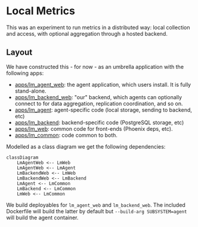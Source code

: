 # Local Metrics

This was an experiment to run metrics in a distributed way: local collection and
access, with optional aggregation through a hosted backend.

## Layout

We have constructed this - for now - as an umbrella application with the
following apps:

* [apps/lm_agent_web](apps/lm_agent_web): the agent application, which users install. It is
  fully stand-alone.
* [apps/lm_backend_web](apps/lm_backend_web): "our" backend, which agents can optionally
  connect to for data aggregation, replication coordination, and so on.
* [apps/lm_agent](apps/lm_agent): agent-specific code (local storage, sending to backend, etc)
* [apps/lm_backend](apps/lm_backend): backend-specific code (PostgreSQL storage, etc)
* [apps/lm_web](apps/lm_web): common code for front-ends (Phoenix deps, etc).
* [apps/lm_common](apps/lm_common): code common to both.

Modelled as a class diagram we get the following dependencies:

```mermaid
classDiagram
    LmAgentWeb <-- LmWeb
    LmAgentWeb <-- LmAgent
    LmBackendWeb <-- LmWeb
    LmBackendWeb <-- LmBackend
    LmAgent <-- LmCommon
    LmBackend <-- LmCommon
    LmWeb <-- LmCommon
```

We build deployables for `lm_agent_web` and `lm_backend_web`. The included Dockerfile will
build the latter by default but `--build-arg SUBSYSTEM=agent` will build the agent
container.
